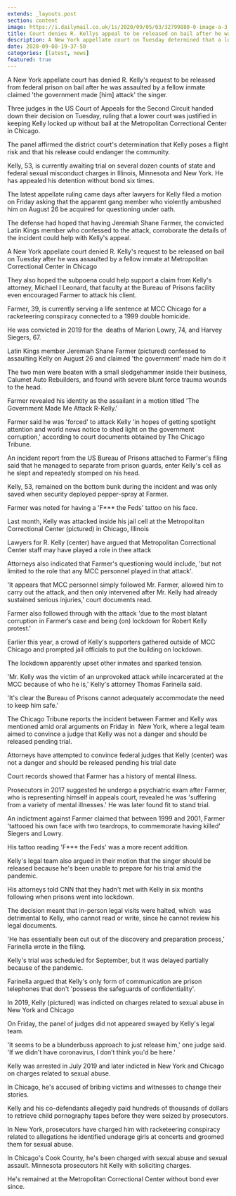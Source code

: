 ```yaml
---
extends: _layouts.post
section: content
image: https://i.dailymail.co.uk/1s/2020/09/05/03/32799880-0-image-a-3_1599272637399.jpg 
title: Court denies R. Kellys appeal to be released on bail after he was attacked by inmate 
description: A New York appellate court on Tuesday determined that a lower court was justified in keeping Kelly locked up without bail at the Metropolitan Correctional Center in Chicago. 
date: 2020-09-08-19-37-50 
categories: [latest, news] 
featured: true 
--- 
```

A New York appellate court has denied R. Kelly's request to be released from federal prison on bail after he was assaulted by a fellow inmate claimed 'the government made [him] attack' the singer.  

Three judges in the US Court of Appeals for the Second Circuit handed down their decision on Tuesday, ruling that a lower court was justified in keeping Kelly locked up without bail at the Metropolitan Correctional Center in Chicago. 

The panel affirmed the district court's determination that Kelly poses a flight risk and that his release could endanger the community. 

Kelly, 53, is currently awaiting trial on several dozen counts of state and federal sexual misconduct charges in Illinois, Minnesota and New York. He has appealed his detention without bond six times.  

The latest appellate ruling came days after lawyers for Kelly filed a motion on Friday asking that the apparent gang member who violently ambushed him on August 26 be acquired for questioning under oath.  

The defense had hoped that having Jeremiah Shane Farmer, the convicted Latin Kings member who confessed to the attack, corroborate the details of the incident could help with Kelly's appeal.   

A New York appellate court denied R. Kelly's request to be released on bail on Tuesday after he was assaulted by a fellow inmate at Metropolitan Correctional Center in Chicago

They also hoped the subpoena could help support a claim from Kelly's attorney, Michael I Leonard, that faculty at the Bureau of Prisons facility even encouraged Farmer to attack his client. 

Farmer, 39, is currently serving a life sentence at MCC Chicago for a racketeering conspiracy connected to a 1999 double homicide.

He was convicted in 2019 for the  deaths of Marion Lowry, 74, and Harvey Siegers, 67.  

Latin Kings member Jeremiah Shane Farmer (pictured) confessed to assaulting Kelly on August 26 and claimed 'the government' made him do it

The two men were beaten with a small sledgehammer inside their business, Calumet Auto Rebuilders, and found with severe blunt force trauma wounds to the head. 

Farmer revealed his identity as the assailant in a motion titled 'The Government Made Me Attack R-Kelly.'

Farmer said he was 'forced' to attack Kelly 'in hopes of getting spotlight attention and world news notice to shed light on the government corruption,' according to court documents obtained by The Chicago Tribune. 

An incident report from the US Bureau of Prisons attached to Farmer's filing said that he managed to separate from prison guards, enter Kelly's cell as he slept and repeatedly stomped on his head. 

Kelly, 53, remained on the bottom bunk during the incident and was only saved when security deployed pepper-spray at Farmer.  

Farmer was noted for having a 'F*** the Feds' tattoo on his face.  

Last month, Kelly was attacked inside his jail cell at the Metropolitan Correctional Center (pictured) in Chicago, Illinois 

Lawyers for R. Kelly (center) have argued that Metropolitan Correctional Center staff may have played a role in thee attack 

Attorneys also indicated that Farmer's questioning would include, 'but not limited to the role that any MCC personnel played in that attack'.

'It appears that MCC personnel simply followed Mr. Farmer, allowed him to carry out the attack, and then only intervened after Mr. Kelly had already sustained serious injuries,' court documents read. 

Farmer also followed through with the attack 'due to the most blatant corruption in Farmer’s case and being (on) lockdown for Robert Kelly protest.'

Earlier this year, a crowd of Kelly's supporters gathered outside of MCC Chicago and prompted jail officials to put the building on lockdown.

The lockdown apparently upset other inmates and sparked tension. 

'Mr. Kelly was the victim of an unprovoked attack while incarcerated at the MCC because of who he is,' Kelly's attorney Thomas Farinella said.

'It's clear the Bureau of Prisons cannot adequately accommodate the need to keep him safe.'

The Chicago Tribune reports the incident between Farmer and Kelly was mentioned amid oral arguments on Friday in  New York, where a legal team aimed to convince a judge that Kelly was not a danger and should be released pending trial.

Attorneys have attempted to convince federal judges that Kelly (center) was not a danger and should be released pending his trial date

Court records showed that Farmer has a history of mental illness. 

Prosecutors in 2017 suggested he undergo a psychiatric exam after Farmer, who is representing himself in appeals court, revealed he was 'suffering from a variety of mental illnesses.' He was later found fit to stand trial.

An indictment against Farmer claimed that between 1999 and 2001, Farmer 'tattooed his own face with two teardrops, to commemorate having killed' Siegers and Lowry.

His tattoo reading 'F*** the Feds' was a more recent addition.

Kelly's legal team also argued in their motion that the singer should be released because he's been unable to prepare for his trial amid the pandemic.

His attorneys told CNN that they hadn't met with Kelly in six months following when prisons went into lockdown.

The decision meant that in-person legal visits were halted, which  was detrimental to Kelly, who cannot read or write, since he cannot review his legal documents.

'He has essentially been cut out of the discovery and preparation process,' Farinella wrote in the filing. 

Kelly's trial was scheduled for September, but it was delayed partially because of the pandemic. 

Farinella argued that Kelly's only form of communication are prison telephones that don't 'possess the safeguards of confidentiality'.

In 2019, Kelly (pictured) was indicted on charges related to sexual abuse in New York and Chicago 

On Friday, the panel of judges did not appeared swayed by Kelly's legal team.

'It seems to be a blunderbuss approach to just release him,' one judge said. 'If we didn't have coronavirus, I don’t think you'd be here.'

Kelly was arrested in July 2019 and later indicted in New York and Chicago on charges related to sexual abuse.

In Chicago, he's accused of bribing victims and witnesses to change their stories. 

Kelly and his co-defendants allegedly paid hundreds of thousands of dollars to retrieve child pornography tapes before they were seized by prosecutors.

In New York, prosecutors have charged him with racketeering conspiracy related to allegations he identified underage girls at concerts and groomed them for sexual abuse. 

In Chicago's Cook County, he's been charged with sexual abuse and sexual assault. Minnesota prosecutors hit Kelly with soliciting charges.   

He's remained at the Metropolitan Correctional Center without bond ever since.    

